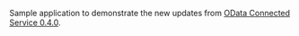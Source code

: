 Sample application to demonstrate the new updates from [OData Connected Service 0.4.0](https://devblogs.microsoft.com/odata/?p=3766).